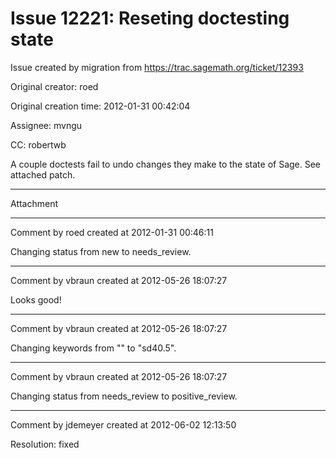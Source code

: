 # Issue 12221: Reseting doctesting state

Issue created by migration from https://trac.sagemath.org/ticket/12393

Original creator: roed

Original creation time: 2012-01-31 00:42:04

Assignee: mvngu

CC:  robertwb

A couple doctests fail to undo changes they make to the state of Sage.  See attached patch.


---

Attachment


---

Comment by roed created at 2012-01-31 00:46:11

Changing status from new to needs_review.


---

Comment by vbraun created at 2012-05-26 18:07:27

Looks good!


---

Comment by vbraun created at 2012-05-26 18:07:27

Changing keywords from "" to "sd40.5".


---

Comment by vbraun created at 2012-05-26 18:07:27

Changing status from needs_review to positive_review.


---

Comment by jdemeyer created at 2012-06-02 12:13:50

Resolution: fixed
